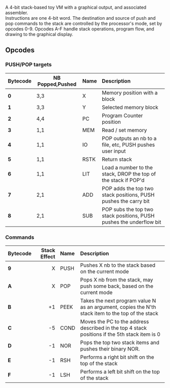A 4-bit stack-based toy VM with a graphical output, and associated assembler.  
Instructions are one 4-bit word. The destination and source of push and pop commands to the stack are controlled by the processor's mode, set by opcodes 0-9.
Opcodes A-F handle stack operations, program flow, and drawing to the graphical display.

## Opcodes

### PUSH/POP targets
| Bytecode | NB Popped,Pushed | Name  | Description                  |
| -------- | ---------------- |:----  |:-----------                  |
| **0**    | 3,3              | X     | Memory position with a block |
| **1**    | 3,3              | Y     | Selected memory block        |
| **2**    | 4,4              | PC    | Program Counter position     |
| **3**    | 1,1              | MEM   | Read / set memory            |
| **4**    | 1,1              | IO    | POP outputs an nb to a file, etc, PUSH pushes user input            |
| **5**    | 1,1              | RSTK  | Return stack                                                        |
| **6**    | 1,1              | LIT   | Load a number to the stack, DROP the top of the stack if POP'd      |
| **7**    | 2,1              | ADD   | POP adds the top two stack positions, PUSH pushes the carry bit     |
| **8**    | 2,1              | SUB   | POP subs the top two stack positions, PUSH pushes the underflow bit |

### Commands
| Bytecode | Stack Effect | Name | Description |
| -------- | ------------:|:---- |:----------- |
| **9**    | X  | PUSH | Pushes X nb to the stack based on the current mode |
| **A**    | X  | POP | Pops X nb from the stack, may push some back, based on the current mode |
| **B**    | +1 | PEEK | Takes the next program value N as an argument, copies the N'th stack item to the top of the stack |
| **C**    | -5 | COND | Moves the PC to the address described in the top 4 stack positions if the 5th stack item is 0 |
| **D**    | -1 | NOR | Pops the top two stack items and pushes their binary NOR. |
| **E**    | -1 | RSH | Performs a right bit shift on the top of the stack |
| **F**    | -1 | LSH | Performs a left bit shift on the top of the stack |

